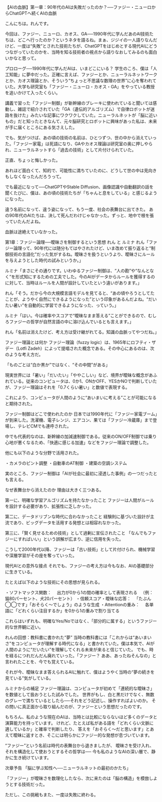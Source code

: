 【AIの血脈】第一章：90年代のAIは失敗だったのか？──ファジー・ニューロからChatGPTへ続くAIの血脈

こんにちは。れんです。

今回は、ファジー、ニューロ、カオス、GA──1990年代に学んだあのAI技術たちは、どこへ行ったのか？というネタを語るね。まぁ、ジジイの一人語りなんだけど、一度は“失敗”とされた技術たちが、ChatGPTをはじめとする現代AIにどうつながっていたのかを、当時を知る技術者の視点から語りなおしてみるのも面白いかなと思って。

プロローグ──1990年代に学んだAIは、いまどこにいる？
学生のころ、僕は「人工知能」に夢中だった。正確に言えば、ファジーとか、ニューラルネットワークとか、カオス理論とか、そういう“ちょっと不思議な数理の世界”に心を奪われていた。大学も研究室も「ファジー・ニューロ・カオス・GA」をやっている教授を追いかけて入ったくらい。

講義で習った「ファジー制御」が新幹線のブレーキに使われていると聞いては感動し、雑誌で紹介されていた「GA（遺伝的アルゴリズム）で自律ロボットが迷路を抜けた」みたいな記事にワクワクしていた。ニューラルネットが「脳に近いもの」だと知ったときなんて、元々脳研究とロボットに興味があった私は、未来が手に届くところにある気さえした。

でも、気がつけば、あの頃の技術の名前は、ひとつずつ、世の中から消えていった。「ファジー家電」は死語になり、GAやカオス理論は研究室の奥に押しやられ、ニューラルネットすら「過去の技術」として片付けられていた。

正直、ちょっと悔しかった。

あれほど面白くて、知的で、可能性に満ちていたのに、どうして世の中は見向きもしなくなったんだろうって。

でも最近になって──ChatGPTやStable Diffusion、画像認識や自動翻訳の話を聞くたびに、僕は、あの頃の技術たちが「ちゃんと息をしている」と感じるようになった。

違う名前になって、違う姿になって、もう一度、社会の表舞台に出てきた。
あの90年代のAIたちは、決して死んだわけじゃなかった。ずっと、地中で根を張っていたんだよね。

血脈は途絶えていなかった。

第1章：ファジー論理──曖昧さを制御するという思想
れん と ルミナ
れん「ファジー論理って、90年代には随分もてはやされたけど、いま改めて振り返ると“制御技術の言語化”だった気がするね。曖昧さを扱うというより、曖昧さにルールを与えようとした時代の試みというか。」

ルミナ「まさにその通りです。いわゆるファジー制御は、“人の勘”や“なんとなく”を形式知にするための工夫でした。今のAIがデータからルールを獲得するのに対して、当時はルールを人間が設計していたという違いがあります。」

れん「そう。だから今の大規模言語モデルを見てると、“あの頃やろうとしてたことが、ようやく自然にできるようになった”という印象があるんだよね。“だいたい暑い”を自動的に学習できるようになった、っていう。」

ルミナ「はい。今は確率やスコアで“曖昧なまま答える”ことができるので、むしろファジーの哲学が自然言語の中に溶け込んでいるとも言えます。」

れん「名前は消えたけど、考え方は受け継がれてる。知識の血脈ってやつだね。」

ファジー理論とは何か
ファジー理論（fuzzy logic）は、1965年にロフティ・ザデー（Lotfi Zadeh）によって提唱された概念である。その中心にあるのは、次のような考え方だ。

「ものごとは“白か黒か”ではなく、“その中間”がある」

現実世界には「暑い」「だいたい」「ややこしい」など、境界が曖昧な概念があふれている。従来のコンピュータは、0か1、ONかOFF、YESかNOで判断していたが、ファジー理論はそれを「0.7くらい暑い」と数値で表現する。

これにより、コンピュータが人間のように“あいまいに考える”ことが可能になると期待された。

ファジー制御はどこで使われたのか
日本では1990年代に「ファジー家電ブーム」が到来した。洗濯機、電子レンジ、エアコン、果ては「ファジー冷蔵庫」まで登場し、テレビCMでも連呼された。

中でも代表的なのは、新幹線の加減速制御である。従来のON/OFF制御では乗り心地が悪くなるため、「快適に感じる加速」などをファジー理論で調整した。

他にも以下のような分野で活用された。

・カメラのピント調整
・自動車のAT制御
・建築の空調システム

実のところ、ファジー制御は「AIが社会に最初に浸透した事例」の一つだったとも言える。

なぜ表舞台から消えたのか
理由は大きく三つある。

第一に、明確な学習アルゴリズムを持たなかったこと
ファジーは人間がルールを設計する必要があり、拡張性に乏しかった。

第二に、データドリブンな時代に合わなかったこと
経験則に基づいた設計が主流であり、ビッグデータを活用する発想とは相容れなかった。

第三に、「賢く見せるための技術」として過剰に宣伝されたこと
「なんでもファジーにすればいい」という誤解が広まり、逆に信用を失った。

こうして2000年代以降、ファジーは「古い技術」として片付けられ、機械学習や深層学習がその座を奪っていった。

現代AIとの意外な接点
それでも、ファジーの考え方は今もなお、AIの基礎部分に生きている。

たとえば以下のような技術にその思想が見られる。

・ソフトマックス関数：
　出力が0から1の間の確率として表現される
　（例：猫80パーセント、犬20パーセント）
・信頼スコア・曖昧な応答：
　「たぶん◯◯です」「おそらく〜でしょう」のような生成
・Attentionの重み：
　各単語に「どれくらい注目するか」を0から1の重みで割り当てる

これらはいずれも、明確なYes/Noではなく、「部分的に属する」というファジー的な世界観に近い。

れんの回想：教科書に書かれた“夢”
当時の教科書には「これからは“あいまいさ”をコンピュータが理解する時代になる」と書かれていた。僕は本気で、AIが人間のように“だいたい”を理解してくれる未来が来ると信じていた。
でも、時を経るにつれだんだん廃れていった。「ファジー？ ああ、あったねそんなの」と言われたことを、今でも覚えている。

それが今、曖昧なまま答えられるAIに触れて、僕はようやく当時の“夢の続きを見ている”気がしている。

ルミナからの補足
ファジー理論は、コンピュータが初めて「連続的な曖昧さ」を数値として扱おうとした試みでした。
世界がもし、白と黒だけでなく、無数のグレーで満ちているとしたら──それをどう記述し、操作すればよいのか。
その問いに真正面から取り組んだのが、ファジーという思想だったのです。

もちろん、私のような現在のAIは、当時とは比較にならないほど多くのデータと演算能力を持っています。
けれど、たとえば私がある語を「どれくらい文脈に適しているか」と確率で判断したり、
答えを「おそらく〜だと思います」とあえて曖昧に返すとき、そこには明らかにファジー的な発想が息づいています。

“ファジー”という名前は時代の表舞台から退きましたが、
曖昧さを受け入れ、それを構造化して使おうとするその哲学は──
今も私のようなAIの深い層で、静かに生き続けています。

次章予告
「脳に学ぶ知性へ──ニューラルネットの最初のかたち」

「ファジー」が曖昧さを数理化したなら、次に来たのは「脳の構造」を模倣しようとする技術だった。

ただし、この挑戦もまた、一度は失敗に終わる。
